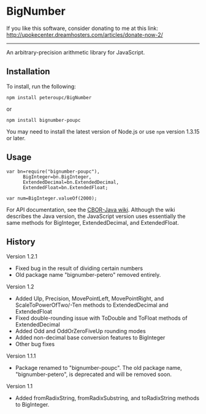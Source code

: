 BigNumber
=========

If you like this software, consider donating to me at this link: http://upokecenter.dreamhosters.com/articles/donate-now-2/

----

An arbitrary-precision arithmetic library for JavaScript.

Installation
--------------

To install, run the following:

    npm install peteroupc/BigNumber

or

    npm install bignumber-poupc

You may need to install the latest version of Node.js or use `npm` version 1.3.15 or later.

Usage
--------------

    var bn=require("bignumber-poupc"),
          BigInteger=bn.BigInteger,
          ExtendedDecimal=bn.ExtendedDecimal,
          ExtendedFloat=bn.ExtendedFloat;

    var num=BigInteger.valueOf(2000);

For API documentation, see the [CBOR-Java wiki](https://github.com/peteroupc/CBOR-Java/wiki).
Although the wiki describes the Java version, the JavaScript version uses essentially
the same methods for BigInteger, ExtendedDecimal, and ExtendedFloat.

History
------------

Version 1.2.1

- Fixed bug in the result of dividing certain numbers
- Old package name "bignumber-petero" removed entirely.

Version 1.2

- Added Ulp, Precision, MovePointLeft, MovePointRight, and ScaleToPowerOfTwo/-Ten methods to
  ExtendedDecimal and ExtendedFloat
- Fixed double-rounding issue with ToDouble and ToFloat methods
  of ExtendedDecimal
- Added Odd and OddOrZeroFiveUp rounding modes
- Added non-decimal base conversion features to BigInteger
- Other bug fixes

Version 1.1.1

- Package renamed to "bignumber-poupc".  The old package name, "bignumber-petero", is deprecated
and will be removed soon.

Version 1.1

- Added fromRadixString, fromRadixSubstring, and toRadixString methods to BigInteger.
